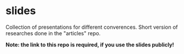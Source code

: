 # slides
Collection of presentations for different converences. Short version of researches done in the "articles" repo. 

**Note: the link to this repo is required, if you use the slides publicly!**
